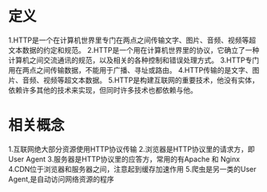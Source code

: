 # 定义
1.HTTP是一个在计算机世界里专门在两点之间传输文字、图片、音频、视频等超文本数据的约定和规范。
2.HTTP是一个用在计算机世界里的协议，它确立了一种计算机之间交流通讯的规范，以及相关的各种控制和错误处理方式。
3.HTTP专门用在两点之间传输数据，不能用于广播、寻址或路由。
4.HTTP传输的是文字、图片、音频、视频等超文本数据。
5.HTTP是构建互联网的重要技术，他没有实体，依赖许多其他的技术来实现，但同时许多技术也都依赖与他。

# 相关概念
1.互联网绝大部分资源使用HTTP协议传输
2.浏览器是HTTP协议里的请求方，即User Agent
3.服务器是HTTP协议里的应答方，常用的有Apache 和 Nginx
4.CDN位于浏览器和服务器之间，注意起到缓存加速作用
5.爬虫是另一类的User Agent,是自动访问网络资源的程序 


